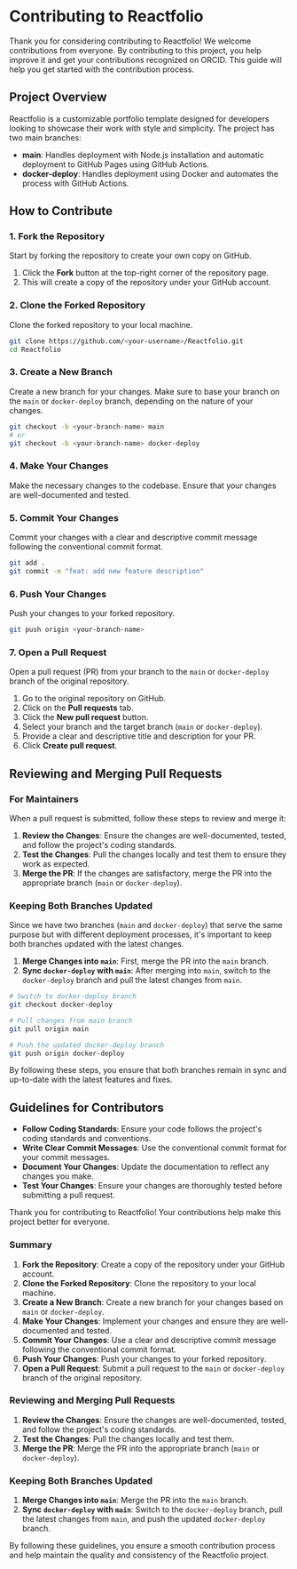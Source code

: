 # Contributing to Reactfolio

Thank you for considering contributing to Reactfolio! We welcome contributions from everyone. By contributing to this project, you help improve it and get your contributions recognized on ORCID. This guide will help you get started with the contribution process.

## Project Overview

Reactfolio is a customizable portfolio template designed for developers looking to showcase their work with style and simplicity. The project has two main branches:

- **main**: Handles deployment with Node.js installation and automatic deployment to GitHub Pages using GitHub Actions.
- **docker-deploy**: Handles deployment using Docker and automates the process with GitHub Actions.

## How to Contribute

### 1. Fork the Repository

Start by forking the repository to create your own copy on GitHub.

1. Click the **Fork** button at the top-right corner of the repository page.
2. This will create a copy of the repository under your GitHub account.

### 2. Clone the Forked Repository

Clone the forked repository to your local machine.

```sh
git clone https://github.com/<your-username>/Reactfolio.git
cd Reactfolio
```

### 3. Create a New Branch

Create a new branch for your changes. Make sure to base your branch on the `main` or `docker-deploy` branch, depending on the nature of your changes.

```sh
git checkout -b <your-branch-name> main
# or
git checkout -b <your-branch-name> docker-deploy
```

### 4. Make Your Changes

Make the necessary changes to the codebase. Ensure that your changes are well-documented and tested.

### 5. Commit Your Changes

Commit your changes with a clear and descriptive commit message following the conventional commit format.

```sh
git add .
git commit -m "feat: add new feature description"
```

### 6. Push Your Changes

Push your changes to your forked repository.

```sh
git push origin <your-branch-name>
```

### 7. Open a Pull Request

Open a pull request (PR) from your branch to the `main` or `docker-deploy` branch of the original repository.

1. Go to the original repository on GitHub.
2. Click on the **Pull requests** tab.
3. Click the **New pull request** button.
4. Select your branch and the target branch (`main` or `docker-deploy`).
5. Provide a clear and descriptive title and description for your PR.
6. Click **Create pull request**.

## Reviewing and Merging Pull Requests

### For Maintainers

When a pull request is submitted, follow these steps to review and merge it:

1. **Review the Changes**: Ensure the changes are well-documented, tested, and follow the project's coding standards.
2. **Test the Changes**: Pull the changes locally and test them to ensure they work as expected.
3. **Merge the PR**: If the changes are satisfactory, merge the PR into the appropriate branch (`main` or `docker-deploy`).

### Keeping Both Branches Updated

Since we have two branches (`main` and `docker-deploy`) that serve the same purpose but with different deployment processes, it's important to keep both branches updated with the latest changes.

1. **Merge Changes into `main`**: First, merge the PR into the `main` branch.
2. **Sync `docker-deploy` with `main`**: After merging into `main`, switch to the `docker-deploy` branch and pull the latest changes from `main`.

```sh
# Switch to docker-deploy branch
git checkout docker-deploy

# Pull changes from main branch
git pull origin main

# Push the updated docker-deploy branch
git push origin docker-deploy
```

By following these steps, you ensure that both branches remain in sync and up-to-date with the latest features and fixes.

## Guidelines for Contributors

- **Follow Coding Standards**: Ensure your code follows the project's coding standards and conventions.
- **Write Clear Commit Messages**: Use the conventional commit format for your commit messages.
- **Document Your Changes**: Update the documentation to reflect any changes you make.
- **Test Your Changes**: Ensure your changes are thoroughly tested before submitting a pull request.

Thank you for contributing to Reactfolio! Your contributions help make this project better for everyone.

### Summary

1. **Fork the Repository**: Create a copy of the repository under your GitHub account.
2. **Clone the Forked Repository**: Clone the repository to your local machine.
3. **Create a New Branch**: Create a new branch for your changes based on `main` or `docker-deploy`.
4. **Make Your Changes**: Implement your changes and ensure they are well-documented and tested.
5. **Commit Your Changes**: Use a clear and descriptive commit message following the conventional commit format.
6. **Push Your Changes**: Push your changes to your forked repository.
7. **Open a Pull Request**: Submit a pull request to the `main` or `docker-deploy` branch of the original repository.

### Reviewing and Merging Pull Requests

1. **Review the Changes**: Ensure the changes are well-documented, tested, and follow the project's coding standards.
2. **Test the Changes**: Pull the changes locally and test them.
3. **Merge the PR**: Merge the PR into the appropriate branch (`main` or `docker-deploy`).

### Keeping Both Branches Updated

1. **Merge Changes into `main`**: Merge the PR into the `main` branch.
2. **Sync `docker-deploy` with `main`**: Switch to the `docker-deploy` branch, pull the latest changes from `main`, and push the updated `docker-deploy` branch.

By following these guidelines, you ensure a smooth contribution process and help maintain the quality and consistency of the Reactfolio project.
